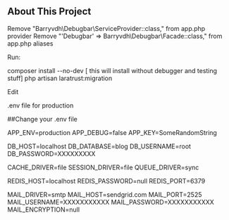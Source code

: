 ## About This Project

Remove "Barryvdh\Debugbar\ServiceProvider::class," from app.php provider
Remove "'Debugbar' => Barryvdh\Debugbar\Facade::class," from app.php aliases

Run:

composer install --no-dev [ this will install without debugger and testing stuff]
php artisan laratrust:migration

Edit

.env file for production


##Change your .env file

APP_ENV=production
APP_DEBUG=false
APP_KEY=SomeRandomString

DB_HOST=localhost
DB_DATABASE=blog
DB_USERNAME=root
DB_PASSWORD=XXXXXXXXX

CACHE_DRIVER=file
SESSION_DRIVER=file
QUEUE_DRIVER=sync

REDIS_HOST=localhost
REDIS_PASSWORD=null
REDIS_PORT=6379

MAIL_DRIVER=smtp
MAIL_HOST=sendgrid.com
MAIL_PORT=2525
MAIL_USERNAME=XXXXXXXXXXX
MAIL_PASSWORD=XXXXXXXXXXX
MAIL_ENCRYPTION=null